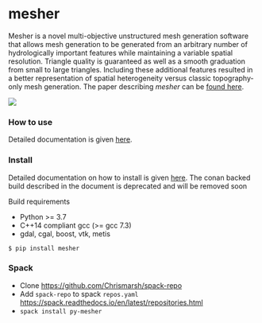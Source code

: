 # mesher

Mesher is a novel multi-objective unstructured mesh generation software that allows mesh generation to be generated from an arbitrary number of hydrologically important features while maintaining a variable spatial resolution. Triangle quality is guaranteed as well as a smooth graduation from small to large triangles. Including these additional features resulted in a better representation of spatial heterogeneity versus classic topography-only mesh generation. The paper describing *mesher* can be [found here](https://www.usask.ca/hydrology-old/papers/Marsh,_et_al_2018.pdf).

![](docs/source/images/mesher_veg.png)

### How to use
Detailed documentation is given [here](https://mesher-hydro.readthedocs.io).

### Install

Detailed documentation on how to install is given [here](https://mesher-hydro.readthedocs.io/en/latest/installation.html).
    The conan backed build described in the document is deprecated and will be removed soon

Build requirements
  - Python >= 3.7
  - C++14 compliant gcc (>= gcc 7.3)
  - gdal, cgal, boost, vtk, metis

```
$ pip install mesher
```

### Spack
- Clone https://github.com/Chrismarsh/spack-repo
- Add `spack-repo` to spack `repos.yaml` https://spack.readthedocs.io/en/latest/repositories.html
- `spack install py-mesher`


